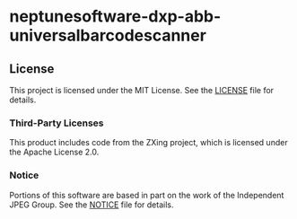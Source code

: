 # neptunesoftware-dxp-abb-universalbarcodescanner

## License
 
This project is licensed under the MIT License. See the [LICENSE](./LICENSE) file for details.
 
### Third-Party Licenses
This product includes code from the ZXing project, which is licensed under the Apache License 2.0.
 
### Notice
Portions of this software are based in part on the work of the Independent JPEG Group. See the [NOTICE](./NOTICE) file for details.
